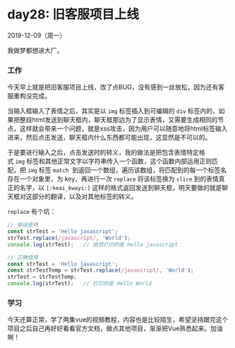 # day28: 旧客服项目上线
2019-12-09（周一）

我做梦都想进大厂。

### 工作
今天早上就是把旧客服项目上线，改了点BUG，没有感到一丝放松，因为还有客服重构没完成。

当输入框输入了表情之后，其实是以 `img` 标签插入到可编辑的 `div` 标签内的，如果把整段html发送到聊天框内，聊天框那边为了显示表情，又需要生成相同的节点，这样就会带来一个问题，就是xss攻击，因为用户可以随意地将html标签输入进来，然后点击发送，聊天框内什么东西都可能出现，这显然是不可以的。

于是要进行输入之后，点击发送时的转义，我的做法是把包含表情特定格式 `img` 标签和其他正常文字以字符串传入一个函数，这个函数内部运用正则匹配，把 `img` 标签 `match`  到返回一个数组，遍历该数组，将匹配到的每一个标签名存在一个对象里，为 key，再进行一次 `replace` 将该标签换为 `slice` 到的表情真正的名字，以 `[:keai_kwayi:]` 这样的格式返回发送到聊天框，明天要做的就是聊天框对这部分的翻译，以及对其他标签的转义。

`replace` 有个坑：

```javascript
// 错误使用
const strTest = 'Hello javascript';
strTest.replace(/javascript/, 'World');
console.log(strTest);	// 依然打印的是 Hello javascript

// 正确使用
const strTest = 'Hello javascript';
const strTestTemp = strTest.replace(/javascript/, 'World');
strTest = strTestTemp;
console.log(strTest);	// 打印的是 Hello World
```

### 学习
今天还算正常，学了两集vue的视频教程，内容也是比较陌生，希望坚持跟完这个项目之后自己再好好看看官方文档，做点其他项目，渐渐把Vue熟悉起来。加油啊！

